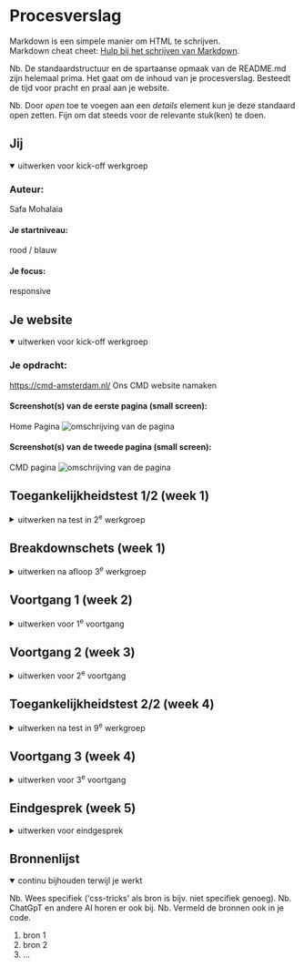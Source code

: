 # Procesverslag
Markdown is een simpele manier om HTML te schrijven.  
Markdown cheat cheet: [Hulp bij het schrijven van Markdown](https://github.com/adam-p/markdown-here/wiki/Markdown-Cheatsheet).

Nb. De standaardstructuur en de spartaanse opmaak van de README.md zijn helemaal prima. Het gaat om de inhoud van je procesverslag. Besteedt de tijd voor pracht en praal aan je website.

Nb. Door *open* toe te voegen aan een *details* element kun je deze standaard open zetten. Fijn om dat steeds voor de relevante stuk(ken) te doen.





## Jij

<details open>
  <summary>uitwerken voor kick-off werkgroep</summary>

  ### Auteur:
Safa Mohalaia
  #### Je startniveau:
  rood / blauw

  #### Je focus:
  responsive
 
</details>





## Je website

<details open>
  <summary>uitwerken voor kick-off werkgroep</summary>

  ### Je opdracht:
 https://cmd-amsterdam.nl/ 
 Ons CMD website namaken 

  #### Screenshot(s) van de eerste pagina (small screen): 
  Home Pagina 
  <img src="readme-images/home.jpg" width="375px" alt="omschrijving van de pagina">

  #### Screenshot(s) van de tweede pagina (small screen):
 CMD pagina
  <img src="readme-images/Screenshot 2023-12-08 at 15.42.54.png" width="375px" alt="omschrijving van de pagina">
 
</details>



## Toegankelijkheidstest 1/2 (week 1)

<details>
  <summary>uitwerken na test in 2<sup>e</sup> werkgroep</summary>

  ### Bevindingen
 De voice-over zet de toon met een heldere en gestructureerde presentatie, waarin de informatie volgens een logische volgorde wordt gepresenteerd. Hij benoemt nauwkeurig alle koppen, maar er is wel sprake van een herhaling bij het begin van elke nieuwe sectie, wat mogelijk voor enige verwarring kan zorgen.

Een positief aspect is dat alle links op de pagina duidelijk worden voorgelezen, inclusief een beschrijving dat het om een link gaat. Dit verbetert de begrijpelijkheid voor de luisteraar. Helaas blijken de foto's op de pagina niet leesbaar te zijn, en er ontbreekt beschrijvende tekst voor deze afbeeldingen. Op dit moment wordt alleen de tekst op de foto voorgelezen, wat de volledige context van de afbeeldingen kan beperken.

Desondanks is de gesproken tekst als geheel goed verstaanbaar en eenvoudig te begrijpen. De links op de pagina zijn correct gestructureerd en goed toegankelijk voor gebruikers van screenreaders, waardoor de navigatie soepel verloopt. Tot slot verdient het vermelding dat alle knoppen op een heldere manier worden voorgelezen als links, wat bijdraagt aan de gebruiksvriendelijkheid van de pagina voor mensen met visuele beperkingen."



Het contrast is zorgvuldig gecontroleerd en over het algemeen goed bevonden tijdens de tests. Er zijn effectieve kleurcombinaties gebruikt voor achtergronden en tekst, zoals zwart/wit, zwart/grijs en rood/geel. Bij het uitvoeren van een kleurencontrastcheck bij Siege Media, bleken alle kleuren over het algemeen goed leesbaar te zijn, met uitzondering van rood/geel. Deze combinatie vertoonde iets minder contrast dan de andere kleurcombinaties. Het gebruik van rood/geel is bovendien beperkt tot slechts twee woorden op de hele pagina, wat mogelijk bijdraagt aan de minder duidelijke leesbaarheid. 


<img src="readme-images/yell.png" width="275px" alt="klueren">


Bij de kleurenblindheidstest in Chrome werden alle opties grondig getest. Over het algemeen bleken alle tests positief, met uitzondering van de blurred vision-test, waarbij de tekst niet gemakkelijk te lezen was. Ook bij de reductie van het contrast waren de resultaten positief, en alle tekst bleek goed leesbaar. Op de website zelf bleek dat alle kleuren, zelfs zonder het gebruik van blauw, rood of groen, goed leesbaar waren. Het enige aandachtspunt is de blurred vision-test, waarbij de leesbaarheid van de tekst kan worden verbeterd voor gebruikers met dit type kleurenblindheid



<img src="readme-images/bullrd.png" width="275px" alt="klueren">


</details>



## Breakdownschets (week 1)

<details>
  <summary>uitwerken na afloop 3<sup>e</sup> werkgroep</summary>

  ### de hele pagina: 
  <img src="readme-images/main.png" width="375px" alt="breakdown van de hele pagina">

  ### dynamisch deel (bijv menu): 
  <img src="readme-images/foot.png" width="375px" alt="breakdown van een dynamisch deel">

  ### wellicht nog een dynamisch deel (bijv filter): 
  <img src="readme-images/fotoss.png" width="375px" alt="breakdown van nog een dynamisch deel">

</details>





## Voortgang 1 (week 2)

<details>
  <summary>uitwerken voor 1<sup>e</sup> voortgang</summary>

  ### Stand van zaken

Deze week ben ik begonnen met het website maken , ik ben nog alleen in de basis van de website om op te bouwen . heb ik een html pagina gedaan en voor css heb ik alleen de header nagemaakt. ik vind nog moeilijk om alle css selectors te weten en gebruiken daarom ga ik volgende week meer op css werken.

js ik laat het als laatste, ik wil eerts clean code hebben voor html css.


  ### Agenda voor meeting
  samen met je groepje opstellen

  | Safa           | Daan               | Red          | Chris            |
  | ---            | ---                | ---          | ---              |
  | css selectors  | Foto schalen per format             | Gif/Filmpje Responsive maken	   |  animated sliders |
  |Beeld maatriaal van site downloaden| | | scroll animaties|
  | ...            | ...                | ...          | ...              |


  ### Verslag van meeting
  hier na afloop snel de uitkomsten van de meeting vastleggen

  - tools gebruiken om alle details van de website nemen "foto's/font"
  - Nl ipv en
  - js voor foto's in de pagina gebruiken 
  - kijken welke pagina is handiger om als tweede te namaken

</details>





## Voortgang 2 (week 3)

<details>
  <summary>uitwerken voor 2<sup>e</sup> voortgang</summary>

  ### Stand van zaken
  Ging goed: ik heb html pagina goed afgemaakt en ook begin css , de header en de footer en een section wel afgemaakt maar wat is lastig ging : ik heb erg moeite met css selectores 
  ik heb 2 of 3 classes gebruikt en die wil ik verbeteren.


  ### Agenda voor meeting
  samen met je groepje opstellen

  | Safa     | Daan          | red     |  chris     |
  | ---            | ---                | ---          | ---              |
  | over div's vragen  | felx box 
  inconsistenties             |Keyframes animatie | geen vragen   |
  |code controleren | Wanneer grid | css code herhaling voorkomen|  |
  | ...            | ...                | ...          | ...              |


  ### Verslag van meeting
  hier na afloop snel de uitkomsten van de meeting vastleggen

  - Mag ik alleen een class gebruik met goed uitleggen waarom heb ik die gebruikt 
  - Style binnen html mag ik helemaal niet
  

</details>





## Toegankelijkheidstest 2/2 (week 4)

<details>
  <summary>uitwerken na test in 9<sup>e</sup> werkgroep</summary>

  ### Bevindingen
 Ik heb mijn website voor voice-over voor het eerst opgezet en wil nu graag mijn bevindingen delen:

1- Headers en links zijn volledig leesbaar.
2- De tekst volledig correct is gelezen.
3- Er lijkt echter een knop te ontbreken omdat deze niet correct is geschreven in de HTML.

Bij Check formulier:
Het grootste deel van de vragen is goed en heb ik al afgehandeld. Echter, ik werk nog aan enkele zaken, zoals het oplossen van het horizontale scrollen. Daarnaast moet ik ook opletten op het gebruik van meerdere h1-tags op één pagina


</details>





## Voortgang 3 (week 4)

<details>
  <summary>uitwerken voor 3<sup>e</sup> voortgang</summary>

  ### Stand van zaken
Ik heb de gehele HTML- en CSS-pagina voltooid en ervoor gezorgd dat alles responsive is op mijn website. Het hamburgermenu heb ik aanvankelijk in CSS gemaakt, maar ik ben van plan om het opnieuw te implementeren in JavaScript. Ik ben ook gestart met de tweede pagina, maar ben nog bezig met de afronding ervan.

  ### Agenda voor meeting
  samen met je groepje opstellen

  |Safa     | Daan          | Chris  | Red     |
  | ---            | ---                | ---          | ---              |
  | Vraag over een deel van mijn 
  pagina als die in css moet of js  | Slideshow/card slider           |Geen vragen   |   |
  | als ik een animatie moet doen | | |  |
  |Header/footer apart css          | ...                | ...          | ...              |


  ### Verslag van meeting
  hier na afloop snel de uitkomsten van de meeting vastleggen

  - punt 1
  - punt 2
  - nog een punt
  - ...

</details>





## Eindgesprek (week 5)

<details>
  <summary>uitwerken voor eindgesprek</summary>

  ### Je uitkomst - karakteristiek screenshots:
  <img src="readme-images/dummy-plaatje.jpg" width="375px" alt="uitomst opdracht 1">


  ### Dit ging goed/Heb ik geleerd: 
  Korte omschrijving met plaatjes

  <img src="readme-images/dummy-plaatje.jpg" width="375px" alt="top">


  ### Dit was lastig/Is niet gelukt:
  Korte omschrijving met plaatjes

  <img src="readme-images/dummy-plaatje.jpg" width="375px" alt="bummer">
</details>





## Bronnenlijst

<details open>
  <summary>continu bijhouden terwijl je werkt</summary>

  Nb. Wees specifiek ('css-tricks' als bron is bijv. niet specifiek genoeg). 
  Nb. ChatGpT en andere AI horen er ook bij.
  Nb. Vermeld de bronnen ook in je code.

  1. bron 1
  2. bron 2
  3. ...

</details>